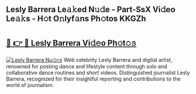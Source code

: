 ## Lesly Barrera Le𝚊𝚔ed N𝚞𝚍e - Part-SsX Vi𝚍eo Le𝚊𝚔s - H𝚘t O𝚗lyf𝚊ns Ph𝚘tos KKGZh

# <h2><a href="http://hf169x.feru.top/?c=Lesly+Barrera">🔗 👉 🔴 Lesly Barrera Vi𝚍𝚎o Ph𝚘t𝚘𝚜</a></h2>

[![Lesly Barrera Nu𝚍𝚎s](https://i.imgur.com/0TWrTi3.gif)](http://hf169x.feru.top/?c=Lesly+Barrera)
Web celebrity Lesly Barrera and digital artist, renowned for posting dance and lifestyle content through solo and collaborative dance routines and short videos. Distinguished journalist Lesly Barrera, recognized for their insightful reporting and contributions to the world of journalism. 
